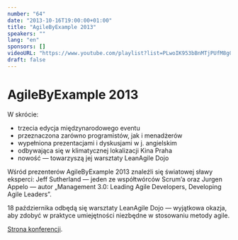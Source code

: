 ```yaml
---
number: "64"
date: "2013-10-16T19:00:00+01:00"
title: "AgileByExample 2013"
speakers: ""
lang: "en"
sponsors: []
videoURL: "https://www.youtube.com/playlist?list=PLwoIK953bBnMTjPUfM8g0zDj6en3vp5kg"
draft: false
---
```


# AgileByExample 2013

W skrócie:

* trzecia edycja międzynarodowego eventu
* przeznaczona zarówno programistów, jak i menadżerów
* wypełniona prezentacjami i dyskusjami w j. angielskim
* odbywająca się w klimatycznej lokalizacji Kina Praha
* nowość — towarzyszą jej warsztaty LeanAgile Dojo

Wśród prezenterów AgileByExample 2013 znaleźli się światowej sławy eksperci: Jeff Sutherland — jeden ze współtwórców Scrum’a oraz Jurgen Appelo — autor „Management 3.0: Leading Agile Developers, Developing Agile Leaders”.

18 października odbędą się warsztaty LeanAgile Dojo — wyjątkowa okazja, aby zdobyć w praktyce umiejętności niezbędne w stosowaniu metody agile.

<a href="https://web.archive.org/web/20140212193936/http://2013.agilebyexample.com/" target="_blank">Strona konferencji</a>.


